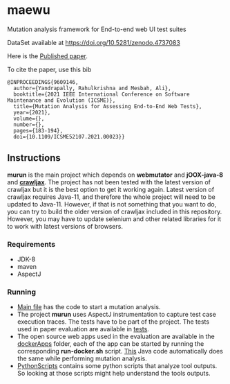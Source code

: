 # maewu
Mutation analysis framework for End-to-end web UI test suites


DataSet available at https://doi.org/10.5281/zenodo.4737083

Here is the [Published paper](https://yrahulkr.github.io/resources/papers/maewu.pdf). 

To cite the paper, use this bib
```
@INPROCEEDINGS{9609146,
  author={Yandrapally, Rahulkrishna and Mesbah, Ali},
  booktitle={2021 IEEE International Conference on Software Maintenance and Evolution (ICSME)}, 
  title={Mutation Analysis for Assessing End-to-End Web Tests}, 
  year={2021},
  volume={},
  number={},
  pages={183-194},
  doi={10.1109/ICSME52107.2021.00023}}
```

## Instructions

**murun** is the main project which depends on **webmutator** and **jOOX-java-8** and [**crawljax**](https://github.com/crawljax/crawljax). The project has not been tested with the latest version of crawljax but it is the best option to get it working again. Latest version of crawljax requires Java-11, and therefore the whole project will need to be updated to Java-11. However, if that is not something that you want to do, you can try to build the older version of crawljax included in this repository. However, you may have to update selenium and other related libraries for it to work with latest versions of browsers. 

### Requirements

- JDK-8
- maven
- AspectJ

### Running

- [Main file](murun/src/main/java/com/runner/Stub.java) has the code to start a mutation analysis.
- The project **murun** uses AspectJ instrumentation to capture test case execution traces. The tests have to be part of the project. The tests used in paper evaluation are available in [tests](murun/src/main/java/tests).
- The open source web apps used in the evaluation are available in the [dockerApps](dockerApps) folder, each of the app can be started by running the corresponding **run-docker.sh** script. [This](murun/src/main/java/utils/TestCaseExecutor.java) Java code  automatically does the same while performing mutation analysis.
- [PythonScripts](murun/PythonScripts) contains some python scripts that analyze tool outputs. So looking at those scripts might help understand the tools outputs.
